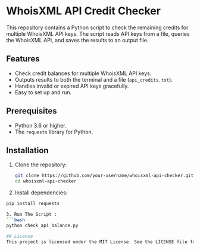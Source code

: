 # WhoisXML API Credit Checker

This repository contains a Python script to check the remaining credits for multiple WhoisXML API keys. The script reads API keys from a file, queries the WhoisXML API, and saves the results to an output file.

## Features

- Check credit balances for multiple WhoisXML API keys.
- Outputs results to both the terminal and a file (`api_credits.txt`).
- Handles invalid or expired API keys gracefully.
- Easy to set up and run.

## Prerequisites

- Python 3.6 or higher.
- The `requests` library for Python.

## Installation

1. Clone the repository:
   ```bash
   git clone https://github.com/your-username/whoisxml-api-checker.git
   cd whoisxml-api-checker

2. Install dependencies:
```bash
pip install requests

3. Run The Script :
```bash
python check_api_balance.py

## License
This project is licensed under the MIT License. See the LICENSE file for details.
